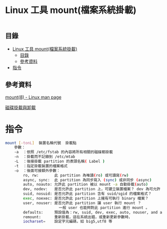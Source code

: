 # Linux 工具 mount(檔案系統掛載)

```
```

## 目錄

- [Linux 工具 mount(檔案系統掛載)](#linux-工具-mount檔案系統掛載)
	- [目錄](#目錄)
	- [參考資料](#參考資料)
- [指令](#指令)

## 參考資料

[mount(8) - Linux man page](https://linux.die.net/man/8/mount)

[磁碟掛載與卸載](https://dywang.csie.cyut.edu.tw/dywang/linuxSystem/node43.html)

# 指令

```bash
mount [-tonL]  裝置名稱代號  掛載點
	參數：
	-a  ：依照 /etc/fstab 的內容將所有相關的磁碟都掛載
	-n  ：掛載而不記錄到 /etc/mtab
	-L  ：後接掛載 partition 的表頭名稱( Label )
	-t  ：指定掛載裝置的檔案格式
	-o  ：後面可接額外參數：
		ro, rw:       此 partition 為唯讀(ro) 或可讀寫(rw)
		async, sync:  此 partition 為同步寫入 (sync) 或非同步 (async)
		auto, noauto: 允許此 partition 被以 mount -a 自動掛載(auto)
		dev, nodev:   是否允許此 partition 上，可建立裝置檔案？ dev 為可允許
		suid, nosuid: 是否允許此 partition 含有 suid/sgid 的檔案格式？
		exec, noexec: 是否允許此 partition 上擁有可執行 binary 檔案？
		user, nouser: 是否允許此 partition 讓 user 執行 mount ？
						一般 user 也能夠對此 partition 進行 mount 。
		defaults:     預設值為：rw, suid, dev, exec, auto, nouser, and async
		remount:      重新掛載，這在系統出錯，或重新更新參數時，
		iocharset=    設定字元編碼，如 big5,utf8 等
```
